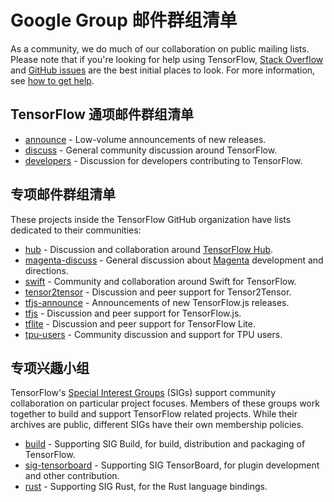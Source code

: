 # Google Group 邮件群组清单

As a community, we do much of our collaboration on public mailing lists.
Please note that if you're looking for help using TensorFlow, [Stack
Overflow](https://stackoverflow.com/questions/tagged/tensorflow) and
[GitHub issues](https://github.com/tensorflow/tensorflow/issues)
are the best initial places to look. For more information,
see [how to get help](/community/#get_help).

## TensorFlow 通项邮件群组清单

* [announce](https://groups.google.com/a/tensorflow.org/d/forum/announce) - Low-volume announcements of new releases.
* [discuss](https://groups.google.com/a/tensorflow.org/d/forum/discuss) - General community discussion around TensorFlow.
* [developers](https://groups.google.com/a/tensorflow.org/d/forum/developers) - Discussion for developers contributing to TensorFlow.

## 专项邮件群组清单

These projects inside the TensorFlow GitHub organization have lists dedicated to their communities:

* [hub](https://groups.google.com/a/tensorflow.org/d/forum/hub) -
  Discussion and collaboration around [TensorFlow Hub](https://github.com/tensorflow/hub).
* [magenta-discuss](https://groups.google.com/a/tensorflow.org/d/forum/magenta-discuss) -
  General discussion about [Magenta](https://magenta.tensorflow.org/)
  development and directions.
* [swift](https://groups.google.com/a/tensorflow.org/d/forum/swift) -
  Community and collaboration around Swift for TensorFlow.
* [tensor2tensor](https://groups.google.com/d/forum/tensor2tensor) - Discussion
  and peer support for Tensor2Tensor.
* [tfjs-announce](https://groups.google.com/a/tensorflow.org/d/forum/tfjs-announce) -
  Announcements of new TensorFlow.js releases.
* [tfjs](https://groups.google.com/a/tensorflow.org/d/forum/tfjs) - Discussion
  and peer support for TensorFlow.js.
* [tflite](https://groups.google.com/a/tensorflow.org/d/forum/tflite) - Discussion and
  peer support for TensorFlow Lite.
* [tpu-users](https://groups.google.com/a/tensorflow.org/d/forum/tpu-users) - Community discussion
  and support for TPU users.

## 专项兴趣小组

TensorFlow's [Special Interest
Groups](/community/contributing#special_interest_groups) (SIGs) support
community collaboration on particular project focuses. Members of these groups
work together to build and support TensorFlow related projects. While their
archives are public, different SIGs have their own membership policies.

* [build](https://groups.google.com/a/tensorflow.org/d/forum/build) -
  Supporting SIG Build, for build, distribution and packaging of TensorFlow.
* [sig-tensorboard](https://groups.google.com/a/tensorflow.org/d/forum/sig-tensorboard) -
  Supporting SIG TensorBoard, for plugin development and other contribution.
* [rust](https://groups.google.com/a/tensorflow.org/d/forum/rust) -
  Supporting SIG Rust, for the Rust language bindings.
